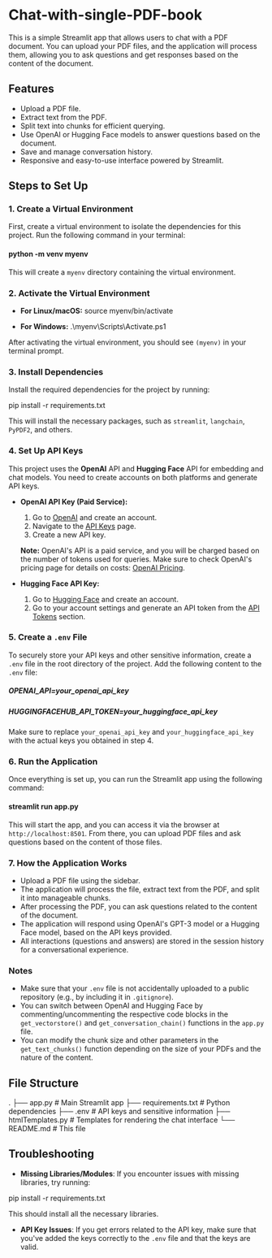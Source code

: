  # Chat-with-single-PDF-book

This is a simple Streamlit app that allows users to chat with a PDF document. You can upload your PDF files, and the application will process them, allowing you to ask questions and get responses based on the content of the document.

## Features
- Upload a PDF file.
- Extract text from the PDF.
- Split text into chunks for efficient querying.
- Use OpenAI or Hugging Face models to answer questions based on the document.
- Save and manage conversation history.
- Responsive and easy-to-use interface powered by Streamlit.

## Steps to Set Up

### 1. Create a Virtual Environment

First, create a virtual environment to isolate the dependencies for this project. Run the following command in your terminal:

#### python -m venv myenv

This will create a `myenv` directory containing the virtual environment.

### 2. Activate the Virtual Environment

- **For Linux/macOS:**
source myenv/bin/activate

- **For Windows:**
.\myenv\Scripts\Activate.ps1



After activating the virtual environment, you should see `(myenv)` in your terminal prompt.

### 3. Install Dependencies

Install the required dependencies for the project by running:

pip install -r requirements.txt


This will install the necessary packages, such as `streamlit`, `langchain`, `PyPDF2`, and others.

### 4. Set Up API Keys

This project uses the **OpenAI** API and **Hugging Face** API for embedding and chat models. You need to create accounts on both platforms and generate API keys.

- **OpenAI API Key (Paid Service):**
  1. Go to [OpenAI](https://beta.openai.com/signup/) and create an account.
  2. Navigate to the [API Keys](https://platform.openai.com/account/api-keys) page.
  3. Create a new API key.
  
  **Note:** OpenAI's API is a paid service, and you will be charged based on the number of tokens used for queries. Make sure to check OpenAI's pricing page for details on costs: [OpenAI Pricing](https://openai.com/pricing).

- **Hugging Face API Key:**
  1. Go to [Hugging Face](https://huggingface.co/) and create an account.
  2. Go to your account settings and generate an API token from the [API Tokens](https://huggingface.co/settings/tokens) section.

### 5. Create a `.env` File

To securely store your API keys and other sensitive information, create a `.env` file in the root directory of the project. Add the following content to the `.env` file:

##### OPENAI_API=your_openai_api_key
##### HUGGINGFACEHUB_API_TOKEN=your_huggingface_api_key


Make sure to replace `your_openai_api_key` and `your_huggingface_api_key` with the actual keys you obtained in step 4.

### 6. Run the Application

Once everything is set up, you can run the Streamlit app using the following command:

#### streamlit run app.py

This will start the app, and you can access it via the browser at `http://localhost:8501`. From there, you can upload PDF files and ask questions based on the content of those files.

### 7. How the Application Works

- Upload a PDF file using the sidebar.
- The application will process the file, extract text from the PDF, and split it into manageable chunks.
- After processing the PDF, you can ask questions related to the content of the document.
- The application will respond using OpenAI's GPT-3 model or a Hugging Face model, based on the API keys provided.
- All interactions (questions and answers) are stored in the session history for a conversational experience.

### Notes

- Make sure that your `.env` file is not accidentally uploaded to a public repository (e.g., by including it in `.gitignore`).
- You can switch between OpenAI and Hugging Face by commenting/uncommenting the respective code blocks in the `get_vectorstore()` and `get_conversation_chain()` functions in the `app.py` file.
- You can modify the chunk size and other parameters in the `get_text_chunks()` function depending on the size of your PDFs and the nature of the content.

## File Structure

.
├── app.py # Main Streamlit app
├── requirements.txt # Python dependencies
├── .env # API keys and sensitive information
├── htmlTemplates.py # Templates for rendering the chat interface
└── README.md # This file




## Troubleshooting 

- **Missing Libraries/Modules**: If you encounter issues with missing libraries, try running:

pip install -r requirements.txt

This should install all the necessary libraries.

- **API Key Issues**: If you get errors related to the API key, make sure that you've added the keys correctly to the `.env` file and that the keys are valid.
 